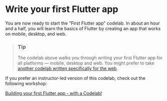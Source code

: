 # Write your first Flutter app

You are now ready to start the "First Flutter app" codelab. In about an hour and a half, you will learn the basics of Flutter by creating an app that works on mobile, desktop, and web.

> ### Tip
> The codelab above walks you through writing your first Flutter app for all platforms — mobile, desktop and web. You might prefer to take [another codelab written specifically for the web](https://docs.flutter.dev/get-started/codelab-web).

If you prefer an instructor-led version of this codelab, check out the following workshop:

[Building your first Flutter app - with a Codelab!](https://youtu.be/8sAyPDLorek?si=lQquzhyNzbeyB_A6)